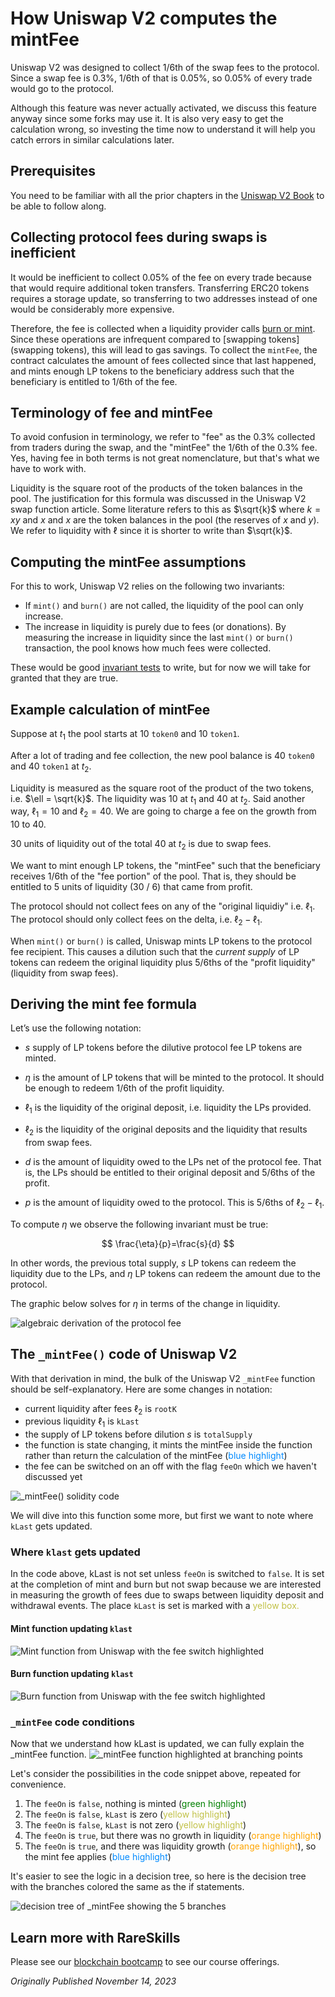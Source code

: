 # How Uniswap V2 computes the mintFee
Uniswap V2 was designed to collect 1/6th of the swap fees to the protocol. Since a swap fee is 0.3%, 1/6th of that is 0.05%, so 0.05% of every trade would go to the protocol.

Although this feature was never actually activated, we discuss this feature anyway since some forks may use it. It is also very easy to get the calculation wrong, so investing the time now to understand it will help you catch errors in similar calculations later.

## Prerequisites
You need to be familiar with all the prior chapters in the [Uniswap V2 Book](https://www.notion.so/How-Uniswap-V2-computes-the-mintFee-4f8cc0a84bc84254a4370fb2ccf5edb3?pvs=21) to be able to follow along.

## Collecting protocol fees during swaps is inefficient
It would be inefficient to collect 0.05% of the fee on every trade because that would require additional token transfers. Transferring ERC20 tokens requires a storage update, so transferring to two addresses instead of one would be considerably more expensive.

Therefore, the fee is collected when a liquidity provider calls [burn or mint](https://www.rareskills.io/post/uniswap-v2-mint-and-burn). Since these operations are infrequent compared to [swapping tokens](swapping tokens), this will lead to gas savings. To collect the `mintFee`, the contract calculates the amount of fees collected since that last happened, and mints enough LP tokens to the beneficiary address such that the beneficiary is entitled to 1/6th of the fee.

## Terminology of fee and mintFee
To avoid confusion in terminology, we refer to "fee" as the 0.3% collected from traders during the swap, and the "mintFee" the 1/6th of the 0.3% fee. Yes, having fee in both terms is not great nomenclature, but that's what we have to work with.

Liquidity is the square root of the products of the token balances in the pool. The justification for this formula was discussed in the Uniswap V2 swap function article. Some literature refers to this as $\sqrt{k}$ where $k = xy$ and $x$ and $x$ are the token balances in the pool (the reserves of $x$ and $y$). We refer to liquidity with $\ell$ since it is shorter to write than $\sqrt{k}$.

## Computing the mintFee assumptions
For this to work, Uniswap V2 relies on the following two invariants:

- If `mint()` and `burn()` are not called, the liquidity of the pool can only increase.
- The increase in liquidity is purely due to fees (or donations).
By measuring the increase in liquidity since the last `mint()` or `burn()` transaction, the pool knows how much fees were collected.

These would be good [invariant tests](https://www.rareskills.io/post/invariant-testing-solidity) to write, but for now we will take for granted that they are true.

## Example calculation of mintFee
Suppose at $t_1$ the pool starts at 10 `token0` and 10 `token1`.

After a lot of trading and fee collection, the new pool balance is 40 `token0` and 40 `token1` at $t_2$.

Liquidity is measured as the square root of the product of the two tokens, i.e. $\ell = \sqrt{k}$. The liquidity was 10 at $t_1$ and 40 at $t_2$. Said another way, $\ell_1 = 10$ and $\ell_2 = 40$. We are going to charge a fee on the growth from 10 to 40.

30 units of liquidity out of the total 40 at $t_2$ is due to swap fees.

We want to mint enough LP tokens, the "mintFee" such that the beneficiary receives 1/6th of the "fee portion" of the pool. That is, they should be entitled to 5 units of liquidity (30 / 6) that came from profit.

The protocol should not collect fees on any of the "original liquidiy" i.e. $\ell_1$. The protocol should only collect fees on the delta, i.e. $\ell_2 - \ell_1$.

When `mint()` or `burn()` is called, Uniswap mints LP tokens to the protocol fee recipient. This causes a dilution such that the *current supply* of LP tokens can redeem the original liquidity plus 5/6ths of the "profit liquidity" (liquidity from swap fees).

## Deriving the mint fee formula
Let’s use the following notation:

- $s$ supply of LP tokens before the dilutive protocol fee LP tokens are minted.

- $\eta$ is the amount of LP tokens that will be minted to the protocol. It should be enough to redeem 1/6th of the profit liquidity.

- $\ell_1$ is the liquidity of the original deposit, i.e. liquidity the LPs provided.

- $\ell_2$ is the liquidity of the original deposits and the liquidity that results from swap fees.

- $d$ is the amount of liquidity owed to the LPs net of the protocol fee. That is, the LPs should be entitled to their original deposit and 5/6ths of the profit.

- $p$ is the amount of liquidity owed to the protocol. This is 5/6ths of $\ell_2 - \ell_1$.

To compute $\eta$ we observe the following invariant must be true:

$$
\frac{\eta}{p}=\frac{s}{d}
$$

In other words, the previous total supply, $s$ LP tokens can redeem the liquidity due to the LPs, and $\eta$ LP tokens can redeem the amount due to the protocol.

The graphic below solves for $\eta$ in terms of the change in liquidity.

![algebraic derivation of the protocol fee](https://static.wixstatic.com/media/935a00_b6460940fa6f4d3a8e9c8bfc2d5701e7~mv2.jpg/v1/fill/w_1480,h_1110,al_c,q_85,usm_0.66_1.00_0.01,enc_auto/935a00_b6460940fa6f4d3a8e9c8bfc2d5701e7~mv2.jpg)

## The `_mintFee()` code of Uniswap V2
With that derivation in mind, the bulk of the Uniswap V2 `_mintFee` function should be self-explanatory. Here are some changes in notation:
- current liquidity after fees $\ell_2$ is `rootK`
- previous liquidity $\ell_1$ is `kLast`
- the supply of LP tokens before dilution $s$ is `totalSupply`
- the function is state changing, it mints the mintFee inside the function rather than return the calculation of the mintFee (<span style="color:#008aff">blue highlight</span>)
- the fee can be switched on an off with the flag `feeOn` which we haven't discussed yet

![_mintFee() solidity code](https://static.wixstatic.com/media/935a00_dc3d8ea8db88403aadba4d2ee1c48d05~mv2.png/v1/fill/w_1480,h_908,al_c,q_90,usm_0.66_1.00_0.01,enc_auto/935a00_dc3d8ea8db88403aadba4d2ee1c48d05~mv2.png)

We will dive into this function some more, but first we want to note where `kLast` gets updated.

### Where `klast` gets updated
In the code above, kLast is not set unless `feeOn` is switched to `false`. It is set at the completion of mint and burn but not swap because we are interested in measuring the growth of fees due to swaps between liquidity deposit and withdrawal events. The place `kLast` is set is marked with a <span style="color:#c1c146">yellow box</pan>.

#### Mint function updating `klast`
![Mint function from Uniswap with the fee switch highlighted](https://static.wixstatic.com/media/935a00_fd8c409236f4494b9e175a7bac3b6cd4~mv2.png/v1/fill/w_1480,h_794,al_c,q_90,usm_0.66_1.00_0.01,enc_auto/935a00_fd8c409236f4494b9e175a7bac3b6cd4~mv2.png)

#### Burn function updating `klast`
![Burn function from Uniswap with the fee switch highlighted](https://static.wixstatic.com/media/935a00_d75b0789f82249f79c4b42225747e368~mv2.png/v1/fill/w_1480,h_822,al_c,q_90,usm_0.66_1.00_0.01,enc_auto/935a00_d75b0789f82249f79c4b42225747e368~mv2.png)

### `_mintFee` code conditions
Now that we understand how kLast is updated, we can fully explain the _mintFee function.
![_mintFee function highlighted at branching points](https://static.wixstatic.com/media/935a00_dc3d8ea8db88403aadba4d2ee1c48d05~mv2.png/v1/fill/w_1480,h_908,al_c,q_90,usm_0.66_1.00_0.01,enc_auto/935a00_dc3d8ea8db88403aadba4d2ee1c48d05~mv2.png)

Let's consider the possibilities in the code snippet above, repeated for convenience.
1. The `feeOn` is `false`, nothing is minted (<span style="color:Green">green highlight</span>)
2. The `feeOn` is `false`, `kLast` is zero (<span style="color:#c1c146">yellow highlight</span>)
3. The `feeOn` is `false`, `kLast` is not zero (<span style="color:#c1c146">yellow highlight</span>)
4. The `feeOn` is `true`, but there was no growth in liquidity (<span style="color:Orange">orange highlight</span>)
5. The `feeOn` is `true`, and there was liquidity growth (<span style="color:Orange">orange highlight</span>), so the mint fee applies (<span style="color:#008aff">blue highlight</span>)

It's easier to see the logic in a decision tree, so here is the decision tree with the branches colored the same as the if statements.

![decision tree of _mintFee showing the 5 branches](https://static.wixstatic.com/media/935a00_cd23aafc2f7645428bc30d245244a0e2~mv2.jpg/v1/fill/w_1151,h_454,al_c,q_85,enc_auto/935a00_cd23aafc2f7645428bc30d245244a0e2~mv2.jpg)

## Learn more with RareSkills
Please see our [blockchain bootcamp](https://www.rareskills.io/web3-blockchain-bootcamps) to see our course offerings.

*Originally Published November 14, 2023*
